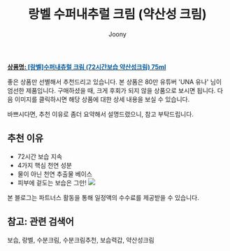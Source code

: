 ﻿---
layout: post
title:  "랑벨 수퍼내추럴 크림 (약산성 크림) "
author: Joony
categories: [ 뷰티 / 미용 ]
tags: [보습, 랑벨, 수분크림, 수분크림추천, 보습력갑, 약산성크림]
image: https://lanbelle.com/wp-content/uploads/2020/09/01-1.jpg
description: "80만 유튜버 UNA 유나 추천 상품으로 가장 고객 선호도가 높은 제품 중 하나입니다."
---

<a href="https://link.coupang.com/re/AFFSDP?lptag=AF4928167&pageKey=2209865212&itemId=3761490293&vendorItemId=71938232493&traceid=V0-183-449b7edcf479e9fe"><b>상품명: <font color='#01579B'>[랑벨]수퍼내츄럴 크림 (72시간보습 약산성크림) 75ml</font></b></a>

좋은 상품만 선별해서 추천드리고 있습니다.
본 상품은 80만 유튜버 'UNA 유나' 님이 엄선한 제품입니다.
구매하셨을 때, 크게 후회가 되지 않을 상품으로 보시면 됩니다. 
다음 이미지를 클릭하시면 해당 상품에 대한 상세 내용을 보실 수 있습니다.


바쁘시다면, 추천 이유로 좀더 요약해서 설명드렸으니, 참고 부탁드립니다.

## 추천 이유 
- 72시간 보습 지속
- 4가지 핵심 천연 성분
- 물이 아닌 천연 추출물 베이스
- 피부에 겉도는 보습은 그만!
<a href="22,000원"><img src="https://link.coupang.com/re/AFFSDP?lptag=AF4928167&pageKey=2209865212&itemId=3761490293&vendorItemId=71938232493&traceid=V0-183-449b7edcf479e9fe"></a> 

본 블로그는 파트너스 활동을 통해 일정액의 수수료를 제공받을 수 있습니다.

## 참고: 관련 검색어    
보습, 랑벨, 수분크림, 수분크림추천, 보습력갑, 약산성크림